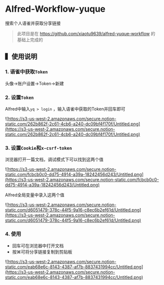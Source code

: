 # Alfred-Workflow-yuque

搜索个人语雀并获取分享链接

> 此项目是在 https://github.com/xiaotu9639/alfred-yuque-workflow 的基础上完成的

## ▍使用说明

### 1. 语雀中获取`Token`

头像→账户设置→Token→新建

### 2. 设置`Token`

Alfred中输入`yq > login` ，输入语雀中获取的Token并回车即可

![https://s3-us-west-2.amazonaws.com/secure.notion-static.com/262b862f-2c61-4cb6-a240-dc09bf4f170f/Untitled.png](https://s3-us-west-2.amazonaws.com/secure.notion-static.com/262b862f-2c61-4cb6-a240-dc09bf4f170f/Untitled.png)

### 3. 设置`Cookie`和`x-csrf-token`

浏览器打开一篇文档，调试模式下可以找到这两个值

![https://s3-us-west-2.amazonaws.com/secure.notion-static.com/fcbcb0c0-dd75-4914-a39a-18242456d243/Untitled.png](https://s3-us-west-2.amazonaws.com/secure.notion-static.com/fcbcb0c0-dd75-4914-a39a-18242456d243/Untitled.png)

Alfred全局变量中录入这两个值

![https://s3-us-west-2.amazonaws.com/secure.notion-static.com/d6051479-378c-44f5-9a16-c8ec6b2ef61d/Untitled.png](https://s3-us-west-2.amazonaws.com/secure.notion-static.com/d6051479-378c-44f5-9a16-c8ec6b2ef61d/Untitled.png)

### 4. 使用

- 回车可在浏览器中打开文档
- 按⌘可将分享链接复制到剪贴板

![https://s3-us-west-2.amazonaws.com/secure.notion-static.com/eab68e6c-8143-4387-af7b-8837431994cc/Untitled.png](https://s3-us-west-2.amazonaws.com/secure.notion-static.com/eab68e6c-8143-4387-af7b-8837431994cc/Untitled.png)
